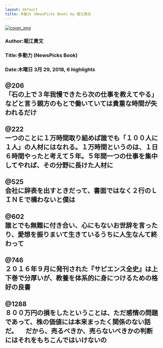 ```yaml
---
layout: default
title: 多動力 (NewsPicks Book) by 堀江貴文
---
```


[![cover_img](http://images-jp.amazon.com/images/P/B072HVZ9RF.09.MZZZZZZZ.jpg)](https://www.amazon.co.jp/dp/B072HVZ9RF)  
### Author:堀江貴文  
### Title:多動力 (NewsPicks Book)  
### Date:木曜日 3月 29, 2018, 6 highlights
  
@206  
「石の上で３年我慢できたら次の仕事を教えてやる」などと言う親方のもとで働いていては貴重な時間が失われるだけ  
----
  
@222  
一つのことに１万時間取り組めば誰でも「１００人に１人」の人材にはなれる。１万時間というのは、１日６時間やったと考えて５年。５年間一つの仕事を集中してやれば、その分野に長けた人材に  
----
  
@525  
会社に辞表を出すときだって、書面ではなく２行のＬＩＮＥで構わないと僕は  
----
  
@602  
誰とでも無難に付き合い、心にもないお世辞を言ったり、愛想を振りまいて生きているうちに人生なんて終わって  
----
  
@746  
２０１６年９月に発刊された『サピエンス全史』は上下巻で分厚いが、教養を体系的に身につけるための格好の良書  
----
  
@1288  
８００万円の損をしたということは、ただ感情の問題であって、株の価値には本来まったく関係のない話だ。 　だから、売るべきか、売らないべきかの判断にはそれをもちこんではいけないの  
----